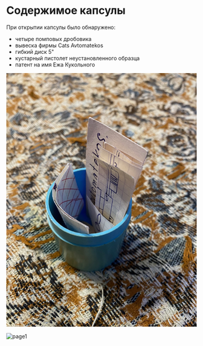 # Содержимое капсулы

При открытии капсулы было обнаружено:

* четыре помповых дробовика 
* вывеска фирмы Cats Avtomatekos
* гибкий диск 5" 
* кустарный пистолет неустановленного образца
* патент на имя Ежа Кукольного 

![page1](page2_1.jpeg)

![page1](page2_2.jpeg)
